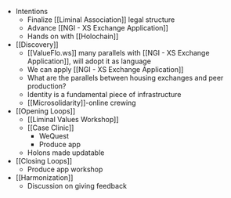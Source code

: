 - Intentions
    - Finalize [[Liminal Association]] legal structure
    - Advance [[NGI - XS Exchange Application]]
    - Hands on with [[Holochain]]
- [[Discovery]]
    - [[ValueFlo.ws]] many parallels with [[NGI - XS Exchange Application]], will adopt it as language
    - We can apply [[NGI - XS Exchange Application]]
    - What are the parallels between housing exchanges and peer production?
    - Identity is a fundamental piece of infrastructure
    - [[Microsolidarity]]-online crewing
- [[Opening Loops]]
    - [[Liminal Values Workshop]]
    - [[Case Clinic]]
        - WeQuest
        - Produce app
    - Holons made updatable
- [[Closing Loops]]
    - Produce app workshop 
- [[Harmonization]]
    - Discussion on giving feedback
